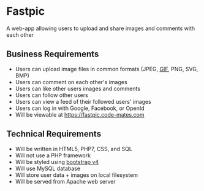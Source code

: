 # Fastpic

A web-app allowing users to upload and share images and comments with each other


## Business Requirements

- Users can upload image files in common formats (JPEG, [GIF](https://imgur.com/GYK1Sub), PNG, SVG, BMP)
- Users can comment on each other's images
- Users can like other users images and comments
- Users can follow other users
- Users can view a feed of their followed users' images
- Users can log in with Google, Facebook, or OpenId
- Will be viewable at https://fastpic.code-mates.com

## Technical Requirements

- Will be written in HTML5, PHP7, CSS, and SQL
- Will not use a PHP framework
- Will be styled using [bootstrap v4](https://getbootstrap.com)
- Will use MySQL database
- Will store user data + images on local filesystem
- Will be served from Apache web server
